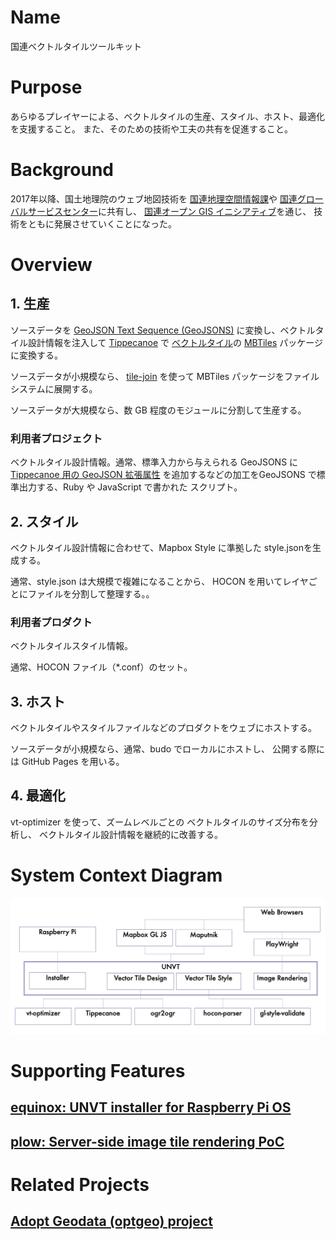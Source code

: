 # Name
国連ベクトルタイルツールキット

# Purpose
あらゆるプレイヤーによる、ベクトルタイルの生産、スタイル、ホスト、最適化を支援すること。
また、そのための技術や工夫の共有を促進すること。

# Background
2017年以降、国土地理院のウェブ地図技術を
[国連地理空間情報課](https://www.un.org/geospatial/)や
[国連グローバルサービスセンター](https://www.ungsc.org/)に共有し、
[国連オープン GIS イニシアティブ](http://unopengis.org/)を通じ、
技術をともに発展させていくことになった。

# Overview
## 1. 生産
ソースデータを
[GeoJSON Text Sequence (GeoJSONS)](https://tools.ietf.org/html/rfc8142)
に変換し、ベクトルタイル設計情報を注入して
[Tippecanoe](https://github.com/mapbox/tippecanoe) で
[ベクトルタイル](https://github.com/mapbox/vector-tile-spec)の
[MBTiles](https://github.com/mapbox/mbtiles-spec)
パッケージに変換する。

ソースデータが小規模なら、
[tile-join](https://github.com/mapbox/tippecanoe#tile-join)
を使って MBTiles パッケージをファイルシステムに展開する。

ソースデータが大規模なら、数 GB 程度のモジュールに分割して生産する。

### 利用者プロジェクト
ベクトルタイル設計情報。通常、標準入力から与えられる GeoJSONS に
[Tippecanoe 用の GeoJSON 拡張属性](https://github.com/mapbox/tippecanoe#geojson-extension)
を追加するなどの加工をGeoJSONS で標準出力する、Ruby や JavaScript で書かれた
スクリプト。

## 2. スタイル
ベクトルタイル設計情報に合わせて、Mapbox Style に準拠した
style.jsonを生成する。

通常、style.json は大規模で複雑になることから、
HOCON を用いてレイヤごとにファイルを分割して整理する。。

### 利用者プロダクト
ベクトルタイルスタイル情報。

通常、HOCON ファイル（*.conf）のセット。

## 3. ホスト
ベクトルタイルやスタイルファイルなどのプロダクトをウェブにホストする。

ソースデータが小規模なら、通常、budo でローカルにホストし、
公開する際には GitHub Pages を用いる。

## 4. 最適化
vt-optimizer を使って、ズームレベルごとの
ベクトルタイルのサイズ分布を分析し、
ベクトルタイル設計情報を継続的に改善する。

# System Context Diagram
![](system-context-diagram.jpg)

# Supporting Features
## [equinox: UNVT installer for Raspberry Pi OS](https://github.com/unvt/equinox)

## [plow: Server-side image tile rendering PoC](https://github.com/hfu/plow)

# Related Projects
## [Adopt Geodata (optgeo) project](https://github.com/optgeo)
